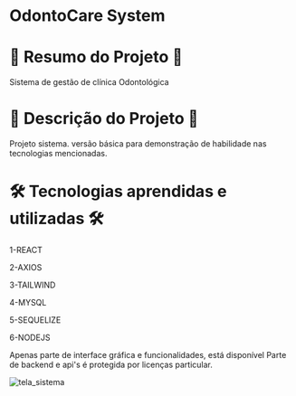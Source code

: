 # OdontoCare System


# 📄 Resumo do Projeto 📄

Sistema de gestão de clínica Odontológica

# 📖 Descrição do Projeto 📖 

Projeto sistema. versão básica para demonstração de habilidade nas tecnologias mencionadas.

# 🛠️ Tecnologias aprendidas e utilizadas 🛠️

1-REACT

2-AXIOS

3-TAILWIND

4-MYSQL

5-SEQUELIZE

6-NODEJS

Apenas parte de interface gráfica e funcionalidades, está disponível
Parte de backend e api's é protegida por licenças particular.

![tela_sistema](https://user-images.githubusercontent.com/85304089/176324206-f8ab6a0c-eda0-43be-9264-7d5be6cdfc59.png)
